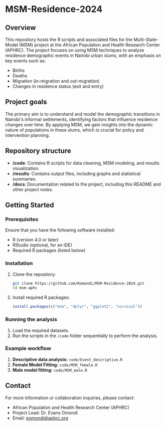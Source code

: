 # MSM-Residence-2024

## Overview

This repository hosts the R scripts and associated files for the Multi-State-Model (MSM) project at the African Population and Health Research Center (APHRC). The project focuses on using MSM techniques to analyze residence demographic events in Nairobi urban slums, with an emphasis on key events such as:

- Births
- Deaths
- Migration (in-migration and out-migration)
- Changes in residence status (exit and entry)

## Project goals

The primary aim is to understand and model the demographic transitions in Nairobi's informal settlements, identifying factors that influence residence changes over time. By applying MSM, we gain insights into the dynamic nature of populations in these slums, which is crucial for policy and intervention planning.

## Repository structure

- **/code**: Contains R scripts for data cleaning, MSM modeling, and results visualization.
- **/results**: Contains output files, including graphs and statistical summaries.
- **/docs**: Documentation related to the project, including this README and other project notes.

## Getting Started

### Prerequisites

Ensure that you have the following software installed:

- R (version 4.0 or later)
- RStudio (optional, for an IDE)
- Required R packages (listed below)

### Installation

1. Clone the repository:

    ```bash
    git clone https://github.com/Komondi/MSM-Residence-2024.git
    cd msm-aphc
    ```

2. Install required R packages:

    ```R
    install.packages(c("msm", "dplyr", "ggplot2", "survival"))
    ```

### Running the analysis

1. Load the required datasets.
2. Run the scripts in the `/code` folder sequentially to perform the analysis.


### Example workflow

1. **Descriptive data analysis:** `code/Event_Descriptive.R`
2. **Female Model Fitting:** `code/MSM_female.R`
3. **Male model fitting:** `code/MSM_male.R`


## Contact

For more information or collaboration inquiries, please contact:

- African Population and Health Research Center (APHRC)
- Project Lead: Dr. Evans Omondi
- Email: eomondi@aphrc.org
